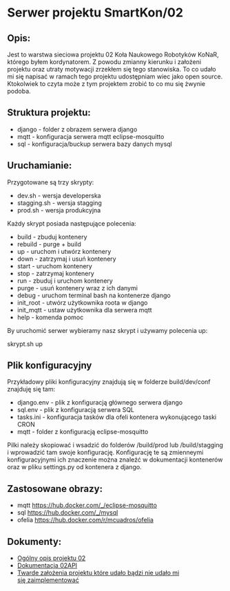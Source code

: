 # Serwer projektu SmartKon/02

## Opis:
 Jest to warstwa sieciowa projektu 02 Koła Naukowego Robotyków KoNaR, którego byłem kordynatorem. Z powodu zmianny kierunku i założeni projektu oraz utraty motywacji zrzekłem się tego stanowiska. To co udało mi się napisać w ramach tego projektu udostępniam wiec jako open source. Ktokolwiek to czyta może z tym projektem zrobić to co mu się żwynie podoba. 

## Struktura projektu:
- django - folder z obrazem serwera django
- mqtt - konfiguracja serwera mqtt eclipse-mosquitto
- sql - konfiguracja/buckup serwera bazy danych mysql

## Uruchamianie:

Przygotowane są trzy skrypty:
- dev.sh - wersja developerska
- stagging.sh - wersja stagging
- prod.sh - wersja produkcyjna

Każdy skrypt posiada następujące polecenia:

- build - zbuduj kontenery
- rebuild - purge + build
- up - uruchom i utwórz kontenery
- down - zatrzymaj i usuń kontenery
- start - uruchom kontenery
- stop - zatrzymaj kontenery
- run - zbuduj i uruchom kontenery
- purge - usuń kontenery wraz z ich danymi
- debug - uruchom terminal bash na kontenerze django
- init_root - utwórz użytkownika roota w django
- init_mqtt - ustaw użytkownika dla serwera mqtt
- help - komenda pomoc

By uruchomić serwer wybieramy nasz skrypt i używamy polecenia up:

skrypt.sh up

## Plik konfiguracyjny

Przykładowy pliki konfiguracyjny znajdują się w folderze build/dev/conf znajduję się tam:
- django.env - plik z konfiguracją głównego serwera django
- sql.env - plik z konfiguracją serwera SQL
- tasks.ini - konfiguracja tasków dla ofeli kontenera wykonującego taski CRON
- mqtt - folder z konfiguracją eclipse-mosquitto

Pilki należy skopiować i wsadzić do folderów /build/prod lub /build/stagging i wprowadzić tam swoje konfigurację.
Konfigurację te są zmienneymi konfiguracyjnymi ich znaczenie można znaleźć w dokumentacji kontenerów oraz w pliku settings.py od kontenera z django.

## Zastosowane obrazy:
- mqtt https://hub.docker.com/_/eclipse-mosquitto
- sql https://hub.docker.com/_/mysql
- ofelia https://hub.docker.com/r/mcuadros/ofelia

## Dokumenty:

- [Ogólny opis projektu 02](https://github.com/user-attachments/files/17180067/opis.pdf)
- [Dokumentacja 02API](https://github.com/user-attachments/files/17180071/02Api.pdf)
- [Twarde założenia projektu które udało bądzi nie udało mi się zaimplementować](https://github.com/user-attachments/files/17180074/manifest.pdf)
